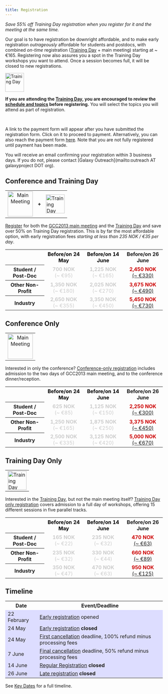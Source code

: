 ```yaml
---
title: Registration
---
```

<slot name="/events/gcc2013/header" />

<slot name="/events/gcc2013/linkbox" />

*Save 55% off Training Day registration when you register for it and the meeting at the same time.* 

Our goal is to have registration be downright affordable, and to make early registration *outrageously* affordable for students and postdocs, with combined *on-time* registration ([Training Day](/src/events/gcc2013/training-day/index.md) + main meeting) starting at ~ €165.  Registering now also assures you a spot in the Training Day workshops you want to attend.  Once a session becomes full, it will be closed to new registrations.

<div class='left'><a href='/src/events/gcc2013/training-day/index.md'><img src="/src/images/logos/GCC2013TrainingDayLogo200.png" alt="Training Day" height="60" /></a></div>

**If you are attending the [Training Day](/src/events/gcc2013/training-day/index.md), you are encouraged to review the [schedule and topics](/src/events/gcc2013/training-day/index.md) before registering.** You will select the topics you will attend as part of registration.

<br />

A link to the payment form will appear after you have submitted the registration form. Click on it to proceed to payment. Alternatively, you can also reach the payment form [here](http://bit.ly/gcc2013pay).  Note that you are not fully registered until payment has been made.

You will receive an email confirming your registration within 3 business days.  If you do not, please contact [Galaxy Outreach](mailto:outreach AT galaxyproject DOT org).

## Conference and Training Day

<table>
  <tr>
    <td style=" text-align: center; border: none;"> <a href='/src/events/gcc2013/program/index.md'><img src="/src/images/logos/GCC2013Logo200.png" alt="Main Meeting" height="80" /></a> </td>
    <td style=" border: none;"> <strong>+</strong> </td>
    <td style=" border: none;"> <a href='/src/events/gcc2013/training-day/index.md'><img src="/src/images/logos/GCC2013TrainingDayLogo200.png" alt="Training Day" height="60" /></a> </td>
  </tr>
</table>


[Register](http://bit.ly/gcc2013reg) for both the [GCC2013 main meeting](/src/events/gcc2013/program/index.md) and the [Training Day](/src/events/gcc2013/training-day/index.md) and save over 50% on Training Day registration.  This is by far the most affordable option, with early registration fees *starting at less than 235 NOK / €35 per day*.

<table>
  <tr>
    <td style=" border: none;"> </td>
    <th style=" color: #000;"> Before/on 24 May </th>
    <th style=" color: #000;"> Before/on 14 June </th>
    <th> Before/on 26 June </th>
  </tr>
  <tr>
    <th> Student / Post-Doc </th>
    <td style=" text-align: center; color: #ccc;"> <strong>700 NOK</strong> <br />(~ €95) </td>
    <td style=" text-align: center; color: #ccc;"> <strong>1,225 NOK</strong> <br />(~ €165) </td>
    <td style=" text-align: center; color: #c00;"> <strong>2,450 NOK</strong> <br /><a href='http://finance.yahoo.com/currency-converter/#from=NOK;to=EUR;amt=2450'>(~ €330)</a> </td>
  </tr>
  <tr>
    <th> Other Non-Profit </th>
    <td style=" text-align: center; color: #ccc;"> <strong>1,350 NOK</strong> <br />(~ €180) </td>
    <td style=" text-align: center; color: #ccc;"> <strong>2,025 NOK</strong> <br />(~ €270) </td>
    <td style=" text-align: center; color: #c00;"> <strong>3,675 NOK</strong> <br /><a href='http://finance.yahoo.com/currency-converter/#from=NOK;to=EUR;amt=3675'>(~ €490)</a> </td>
  </tr>
  <tr>
    <th> Industry </th>
    <td style=" text-align: center; color: #ccc;"> <strong>2,650 NOK</strong> <br />(~ €355) </td>
    <td style=" text-align: center; color: #ccc;"> <strong>3,350 NOK</strong> <br />(~ €450) </td>
    <td style=" text-align: center; color: #c00;"> <strong>5,450 NOK</strong> <br /><a href='http://finance.yahoo.com/currency-converter/#from=NOK;to=EUR;amt=5450'>(~ €730)</a> </td>
  </tr>
</table>


## Conference Only

<table>
  <tr>
    <td style=" text-align: center; border: none;"> <a href='/src/events/gcc2013/program/index.md'><img src="/src/images/logos/GCC2013Logo200.png" alt="Main Meeting" height="80" /></a> </td>
  </tr>
</table>


Interested in only the conference?  [Conference-only registration](http://bit.ly/gcc2013reg) includes admission to the two days of GCC2013 main meeting, and to the conference dinner/reception.

<table>
  <tr>
    <td style=" border: none;"> </td>
    <th style=" color: #000;"> Before/on 24 May </th>
    <th style=" color: #000;"> Before/on 14 June </th>
    <th> Before/on 26 June </th>
  </tr>
  <tr>
    <th> Student / Post-Doc </th>
    <td style=" text-align: center; color: #ccc;"> <strong>625 NOK</strong> <br />(~ €85) </td>
    <td style=" text-align: center; color: #ccc;"> <strong>1,125 NOK</strong> <br />(~ €150) </td>
    <td style=" text-align: center; color: #c00;"> <strong>2,250 NOK</strong> <br /><a href='http://finance.yahoo.com/currency-converter/#from=NOK;to=EUR;amt=2250'>(~ €300)</a> </td>
  </tr>
  <tr>
    <th> Other Non-Profit </th>
    <td style=" text-align: center; color: #ccc;"> <strong>1,250 NOK</strong> <br />(~ €165) </td>
    <td style=" text-align: center; color: #ccc;"> <strong>1,875 NOK</strong> <br />(~ €250) </td>
    <td style=" text-align: center; color: #c00;"> <strong>3,375 NOK</strong> <br /><a href='http://finance.yahoo.com/currency-converter/#from=NOK;to=EUR;amt=3375'>(~ €450)</a> </td>
  </tr>
  <tr>
    <th> Industry </th>
    <td style=" text-align: center; color: #ccc;"> <strong>2,500 NOK</strong> <br />(~ €335) </td>
    <td style=" text-align: center; color: #ccc;"> <strong>3,125 NOK</strong> <br />(~ €420) </td>
    <td style=" text-align: center; color: #c00;"> <strong>5,000 NOK</strong> <br /><a href='http://finance.yahoo.com/currency-converter/#from=NOK;to=EUR;amt=5000'>(~ €670)</a> </td>
  </tr>
</table>


## Training Day Only

<table>
  <tr>
    <td style=" border: none;"> <a href='/src/events/gcc2013/program/index.md'><img src="/src/images/logos/GCC2013TrainingDayLogo200.png" alt="Training Day" height="60" /></a> </td>
  </tr>
</table>


Interested in the [Training Day](/src/events/gcc2013/training-day/index.md), but not the main meeting itself?  [Training Day only registration](http://bit.ly/gcc2013reg) covers admission to a full day of workshops, offering 15 different sessions in five parallel tracks.

<table>
  <tr>
    <td style=" border: none;"> </td>
    <th style=" color: #000;"> Before/on 24 May </th>
    <th style=" color: #000;"> Before/on 14 June </th>
    <th> Before/on 26 June </th>
  </tr>
  <tr>
    <th> Student / Post-Doc </th>
    <td style=" text-align: center; color: #ccc;"> <strong>165 NOK</strong> <br />(~ €22) </td>
    <td style=" text-align: center; color: #ccc;"> <strong>235 NOK</strong> <br />(~ €32) </td>
    <td style=" text-align: center; color: #c00;"> <strong>470 NOK</strong> <br /><a href='http://finance.yahoo.com/currency-converter/#from=NOK;to=EUR;amt=470'>(~ €63)</a> </td>
  </tr>
  <tr>
    <th> Other Non-Profit </th>
    <td style=" text-align: center; color: #ccc;"> <strong>235 NOK</strong> <br />(~ €32) </td>
    <td style=" text-align: center; color: #ccc;"> <strong>330 NOK</strong> <br />(~ €44) </td>
    <td style=" text-align: center; color: #c00;"> <strong>660 NOK</strong> <br /><a href='http://finance.yahoo.com/currency-converter/#from=NOK;to=EUR;amt=660'>(~ €89)</a> </td>
  </tr>
  <tr>
    <th> Industry </th>
    <td style=" text-align: center; color: #ccc;"> <strong>350 NOK</strong> <br />(~ €47) </td>
    <td style=" text-align: center; color: #ccc;"> <strong>470 NOK</strong> <br />(~ €63) </td>
    <td style=" text-align: center; color: #c00;"> <strong>950 NOK</strong> <br /><a href='http://finance.yahoo.com/currency-converter/#from=NOK;to=EUR;amt=950'>(~ €125)</a> </td>
  </tr>
</table>


## Timeline

<table>
  <tr class="th" >
    <th> Date </th>
    <th> Event/Deadline </th>
  </tr>
  <tr style="background-color: #ddf" >
    <td> 22 February </td>
    <td> <a href='/src/events/gcc2013/register/index.md'>Early registration</a> opened </td>
  </tr>
  <tr style="background-color: #ddf" >
    <td> 24 May </td>
    <td> <a href='/src/events/gcc2013/register/index.md'>Early registration</a> <strong>closed</strong> </td>
  </tr>
  <tr style="background-color: #ddf" >
    <td> 24 May </td>
    <td> <a href='/src/events/gcc2013/register/index.md'>First cancellation</a> deadline, 100% refund minus processing fees </td>
  </tr>
  <tr style="background-color: #ddf" >
    <td> 7 June </td>
    <td> <a href='/src/events/gcc2013/register/index.md'>Final cancellation</a> deadline,  50% refund minus processing fees </td>
  </tr>
  <tr style="background-color: #ddf" >
    <td> 14 June </td>
    <td> <a href='/src/events/gcc2013/register/index.md'>Regular Registration</a> <strong>closed</strong> </td>
  </tr>
  <tr style="background-color: #ddf" >
    <td> 26 June </td>
    <td> <a href='/src/events/gcc2013/register/index.md'>Late registration</a> <strong>closed</strong> </td>
  </tr>
</table>


See [Key Dates](/src/events/gcc2013/key-dates/index.md) for a full timeline.

<slot name="/events/gcc2013/footer" />
